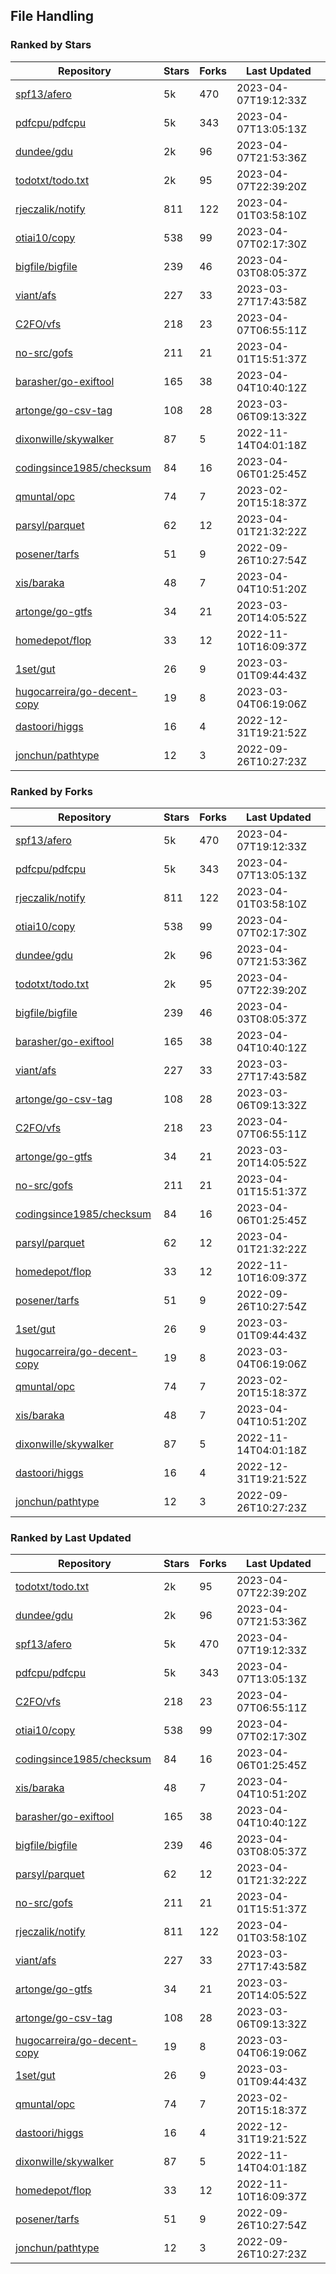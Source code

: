 ## File Handling

### Ranked by Stars

| Repository | Stars | Forks | Last Updated |
|------------|-------|-------|--------------|
| [spf13/afero](https://github.com/spf13/afero) | 5k | 470 | 2023-04-07T19:12:33Z |
| [pdfcpu/pdfcpu](https://github.com/pdfcpu/pdfcpu) | 5k | 343 | 2023-04-07T13:05:13Z |
| [dundee/gdu](https://github.com/dundee/gdu) | 2k | 96 | 2023-04-07T21:53:36Z |
| [todotxt/todo.txt](https://github.com/todotxt/todo.txt) | 2k | 95 | 2023-04-07T22:39:20Z |
| [rjeczalik/notify](https://github.com/rjeczalik/notify) | 811 | 122 | 2023-04-01T03:58:10Z |
| [otiai10/copy](https://github.com/otiai10/copy) | 538 | 99 | 2023-04-07T02:17:30Z |
| [bigfile/bigfile](https://github.com/bigfile/bigfile) | 239 | 46 | 2023-04-03T08:05:37Z |
| [viant/afs](https://github.com/viant/afs) | 227 | 33 | 2023-03-27T17:43:58Z |
| [C2FO/vfs](https://github.com/C2FO/vfs) | 218 | 23 | 2023-04-07T06:55:11Z |
| [no-src/gofs](https://github.com/no-src/gofs) | 211 | 21 | 2023-04-01T15:51:37Z |
| [barasher/go-exiftool](https://github.com/barasher/go-exiftool) | 165 | 38 | 2023-04-04T10:40:12Z |
| [artonge/go-csv-tag](https://github.com/artonge/go-csv-tag) | 108 | 28 | 2023-03-06T09:13:32Z |
| [dixonwille/skywalker](https://github.com/dixonwille/skywalker) | 87 | 5 | 2022-11-14T04:01:18Z |
| [codingsince1985/checksum](https://github.com/codingsince1985/checksum) | 84 | 16 | 2023-04-06T01:25:45Z |
| [qmuntal/opc](https://github.com/qmuntal/opc) | 74 | 7 | 2023-02-20T15:18:37Z |
| [parsyl/parquet](https://github.com/parsyl/parquet) | 62 | 12 | 2023-04-01T21:32:22Z |
| [posener/tarfs](https://github.com/posener/tarfs) | 51 | 9 | 2022-09-26T10:27:54Z |
| [xis/baraka](https://github.com/xis/baraka) | 48 | 7 | 2023-04-04T10:51:20Z |
| [artonge/go-gtfs](https://github.com/artonge/go-gtfs) | 34 | 21 | 2023-03-20T14:05:52Z |
| [homedepot/flop](https://github.com/homedepot/flop) | 33 | 12 | 2022-11-10T16:09:37Z |
| [1set/gut](https://github.com/1set/gut) | 26 | 9 | 2023-03-01T09:44:43Z |
| [hugocarreira/go-decent-copy](https://github.com/hugocarreira/go-decent-copy) | 19 | 8 | 2023-03-04T06:19:06Z |
| [dastoori/higgs](https://github.com/dastoori/higgs) | 16 | 4 | 2022-12-31T19:21:52Z |
| [jonchun/pathtype](https://github.com/jonchun/pathtype) | 12 | 3 | 2022-09-26T10:27:23Z |

### Ranked by Forks

| Repository | Stars | Forks | Last Updated |
|------------|-------|-------|--------------|
| [spf13/afero](https://github.com/spf13/afero) | 5k | 470 | 2023-04-07T19:12:33Z |
| [pdfcpu/pdfcpu](https://github.com/pdfcpu/pdfcpu) | 5k | 343 | 2023-04-07T13:05:13Z |
| [rjeczalik/notify](https://github.com/rjeczalik/notify) | 811 | 122 | 2023-04-01T03:58:10Z |
| [otiai10/copy](https://github.com/otiai10/copy) | 538 | 99 | 2023-04-07T02:17:30Z |
| [dundee/gdu](https://github.com/dundee/gdu) | 2k | 96 | 2023-04-07T21:53:36Z |
| [todotxt/todo.txt](https://github.com/todotxt/todo.txt) | 2k | 95 | 2023-04-07T22:39:20Z |
| [bigfile/bigfile](https://github.com/bigfile/bigfile) | 239 | 46 | 2023-04-03T08:05:37Z |
| [barasher/go-exiftool](https://github.com/barasher/go-exiftool) | 165 | 38 | 2023-04-04T10:40:12Z |
| [viant/afs](https://github.com/viant/afs) | 227 | 33 | 2023-03-27T17:43:58Z |
| [artonge/go-csv-tag](https://github.com/artonge/go-csv-tag) | 108 | 28 | 2023-03-06T09:13:32Z |
| [C2FO/vfs](https://github.com/C2FO/vfs) | 218 | 23 | 2023-04-07T06:55:11Z |
| [artonge/go-gtfs](https://github.com/artonge/go-gtfs) | 34 | 21 | 2023-03-20T14:05:52Z |
| [no-src/gofs](https://github.com/no-src/gofs) | 211 | 21 | 2023-04-01T15:51:37Z |
| [codingsince1985/checksum](https://github.com/codingsince1985/checksum) | 84 | 16 | 2023-04-06T01:25:45Z |
| [parsyl/parquet](https://github.com/parsyl/parquet) | 62 | 12 | 2023-04-01T21:32:22Z |
| [homedepot/flop](https://github.com/homedepot/flop) | 33 | 12 | 2022-11-10T16:09:37Z |
| [posener/tarfs](https://github.com/posener/tarfs) | 51 | 9 | 2022-09-26T10:27:54Z |
| [1set/gut](https://github.com/1set/gut) | 26 | 9 | 2023-03-01T09:44:43Z |
| [hugocarreira/go-decent-copy](https://github.com/hugocarreira/go-decent-copy) | 19 | 8 | 2023-03-04T06:19:06Z |
| [qmuntal/opc](https://github.com/qmuntal/opc) | 74 | 7 | 2023-02-20T15:18:37Z |
| [xis/baraka](https://github.com/xis/baraka) | 48 | 7 | 2023-04-04T10:51:20Z |
| [dixonwille/skywalker](https://github.com/dixonwille/skywalker) | 87 | 5 | 2022-11-14T04:01:18Z |
| [dastoori/higgs](https://github.com/dastoori/higgs) | 16 | 4 | 2022-12-31T19:21:52Z |
| [jonchun/pathtype](https://github.com/jonchun/pathtype) | 12 | 3 | 2022-09-26T10:27:23Z |

### Ranked by Last Updated

| Repository | Stars | Forks | Last Updated |
|------------|-------|-------|--------------|
| [todotxt/todo.txt](https://github.com/todotxt/todo.txt) | 2k | 95 | 2023-04-07T22:39:20Z |
| [dundee/gdu](https://github.com/dundee/gdu) | 2k | 96 | 2023-04-07T21:53:36Z |
| [spf13/afero](https://github.com/spf13/afero) | 5k | 470 | 2023-04-07T19:12:33Z |
| [pdfcpu/pdfcpu](https://github.com/pdfcpu/pdfcpu) | 5k | 343 | 2023-04-07T13:05:13Z |
| [C2FO/vfs](https://github.com/C2FO/vfs) | 218 | 23 | 2023-04-07T06:55:11Z |
| [otiai10/copy](https://github.com/otiai10/copy) | 538 | 99 | 2023-04-07T02:17:30Z |
| [codingsince1985/checksum](https://github.com/codingsince1985/checksum) | 84 | 16 | 2023-04-06T01:25:45Z |
| [xis/baraka](https://github.com/xis/baraka) | 48 | 7 | 2023-04-04T10:51:20Z |
| [barasher/go-exiftool](https://github.com/barasher/go-exiftool) | 165 | 38 | 2023-04-04T10:40:12Z |
| [bigfile/bigfile](https://github.com/bigfile/bigfile) | 239 | 46 | 2023-04-03T08:05:37Z |
| [parsyl/parquet](https://github.com/parsyl/parquet) | 62 | 12 | 2023-04-01T21:32:22Z |
| [no-src/gofs](https://github.com/no-src/gofs) | 211 | 21 | 2023-04-01T15:51:37Z |
| [rjeczalik/notify](https://github.com/rjeczalik/notify) | 811 | 122 | 2023-04-01T03:58:10Z |
| [viant/afs](https://github.com/viant/afs) | 227 | 33 | 2023-03-27T17:43:58Z |
| [artonge/go-gtfs](https://github.com/artonge/go-gtfs) | 34 | 21 | 2023-03-20T14:05:52Z |
| [artonge/go-csv-tag](https://github.com/artonge/go-csv-tag) | 108 | 28 | 2023-03-06T09:13:32Z |
| [hugocarreira/go-decent-copy](https://github.com/hugocarreira/go-decent-copy) | 19 | 8 | 2023-03-04T06:19:06Z |
| [1set/gut](https://github.com/1set/gut) | 26 | 9 | 2023-03-01T09:44:43Z |
| [qmuntal/opc](https://github.com/qmuntal/opc) | 74 | 7 | 2023-02-20T15:18:37Z |
| [dastoori/higgs](https://github.com/dastoori/higgs) | 16 | 4 | 2022-12-31T19:21:52Z |
| [dixonwille/skywalker](https://github.com/dixonwille/skywalker) | 87 | 5 | 2022-11-14T04:01:18Z |
| [homedepot/flop](https://github.com/homedepot/flop) | 33 | 12 | 2022-11-10T16:09:37Z |
| [posener/tarfs](https://github.com/posener/tarfs) | 51 | 9 | 2022-09-26T10:27:54Z |
| [jonchun/pathtype](https://github.com/jonchun/pathtype) | 12 | 3 | 2022-09-26T10:27:23Z |

